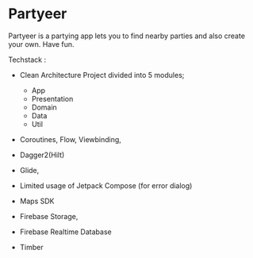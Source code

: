 # Partyeer

Partyeer is a partying app lets you to find nearby parties and also create your own. Have fun.

Techstack :

- Clean Architecture Project divided into 5 modules;
    - App
    - Presentation
    - Domain
    - Data
    - Util

- Coroutines, Flow, Viewbinding,
- Dagger2(Hilt)
- Glide,
- Limited usage of Jetpack Compose (for error dialog)
- Maps SDK
- Firebase Storage,
- Firebase Realtime Database
- Timber
